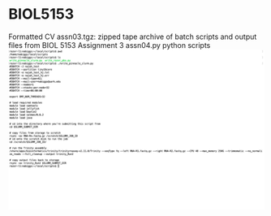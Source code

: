 # BIOL5153
Formatted CV
assn03.tgz: zipped tape archive of batch scripts and output files from BIOL 5153 Assignment 3
assn04.py python scripts ![](Screen_Shot_2021-03-15_at_9.49.36_PM.png)
